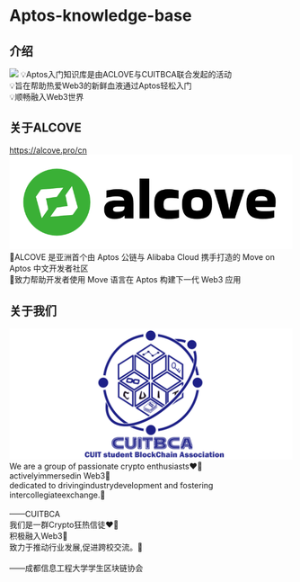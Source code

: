 # Aptos-knowledge-base

## 介绍

![](images/1.jpg)
💡Aptos入门知识库是由ACLOVE与CUITBCA联合发起的活动<br>
💡旨在帮助热爱Web3的新鲜血液通过Aptos轻松入门<br>
💡顺畅融入Web3世界<br>

## 关于ALCOVE
https://alcove.pro/cn<br>
![](images/2.png)
🔦ALCOVE 是亚洲首个由 Aptos 公链与 Alibaba Cloud 携手打造的 Move on Aptos 中文开发者社区<br>
🌟致力帮助开发者使用 Move 语言在 Aptos 构建下一代 Web3 应用<br>

## 关于我们

![](images/3.png)
We are a group of passionate crypto enthusiasts❤️‍🔥<br>
activelyimmersedin Web3🌴<br>
dedicated to drivingindustrydevelopment and fostering intercollegiateexchange.🤘<br>
<br>
——CUITBCA
<br>
我们是一群Crypto狂热信徒❤️‍🔥<br>
积极融入Web3🌴<br>
致力于推动行业发展,促进跨校交流。🤘 <br>
<br>
——成都信息工程大学学生区块链协会
